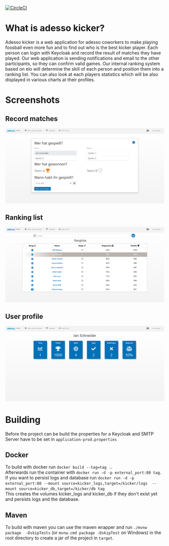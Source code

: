[![CircleCI](https://circleci.com/gh/adessoAG/adessoKicker/tree/master.svg?style=svg)](https://circleci.com/gh/adessoAG/adessoKicker/tree/master)
# What is adesso kicker?
Adesso kicker is a web application for adesso coworkers to make playing foosball even more fun and to find out who is the best kicker player.
Each person can login with Keycloak and record the result of matches they have played.
Our web application is sending notifications and email to the other participants, so they can
confirm valid games.
Our internal ranking system based on elo will determine the skill of each person and position them into a ranking list.
You can also look at each players statistics which will be also displayed in various charts at their profiles.

# Screenshots

## Record matches
![alt text](screenshot_matchresult.png)

## Ranking list
![alt text](screenshot_ranking.png)

## User profile
![alt text](screenshot_profile.png)

# Building
Before the project can be build the properties for a Keycloak and SMTP Server have to be set in
`application-prod.properties`

## Docker
To build with docker run `docker build --tag=tag .`.  
Afterwards run the container with `docker run -d -p external_port:80 tag`.  
If you want to persist logs and database run `docker run -d -p external_port:80 --mount source=kicker_logs,target=/kicker/logs 
--mount source=kicker_db,target=/kicker/db tag`  
This creates the volumes kicker_logs and kicker_db if they don't exist yet and persists logs and the database.  

## Maven
To build with maven you can use the maven wrapper and run `./mvnw package  -DskipTests` (or `mvnw.cmd package -DskipTest`
on Windows) in the root directory to create a jar of the project in `target`.